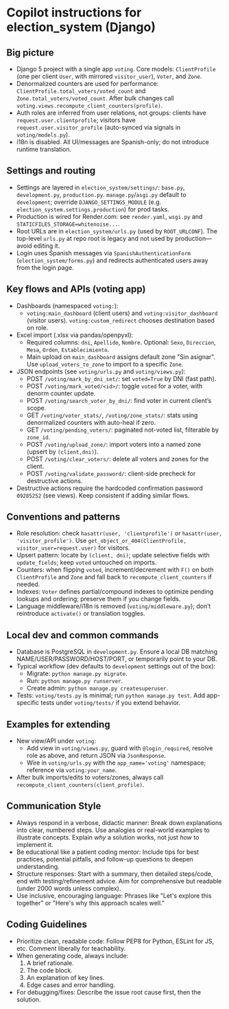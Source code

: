 # Copilot instructions for election_system (Django)

## Big picture
- Django 5 project with a single app `voting`. Core models: `ClientProfile` (one per client `User`, with mirrored `visitor_user`), `Voter`, and `Zone`.
- Denormalized counters are used for performance: `ClientProfile.total_voters/voted_count` and `Zone.total_voters/voted_count`. After bulk changes call `voting.views.recompute_client_counters(profile)`.
- Auth roles are inferred from user relations, not groups: clients have `request.user.clientprofile`; visitors have `request.user.visitor_profile` (auto-synced via signals in `voting/models.py`).
- i18n is disabled. All UI/messages are Spanish-only; do not introduce runtime translation.

## Settings and routing
- Settings are layered in `election_system/settings/`: `base.py`, `development.py`, `production.py`. `manage.py`/`asgi.py` default to `development`; override `DJANGO_SETTINGS_MODULE` (e.g. `election_system.settings.production`) for prod tasks.
- Production is wired for Render.com: see `render.yaml`, `wsgi.py` and `STATICFILES_STORAGE=whitenoise...`.
- Root URLs are in `election_system/urls.py` (used by `ROOT_URLCONF`). The top-level `urls.py` at repo root is legacy and not used by production—avoid editing it.
- Login uses Spanish messages via `SpanishAuthenticationForm` (`election_system/forms.py`) and redirects authenticated users away from the login page.

## Key flows and APIs (voting app)
- Dashboards (namespaced `voting:`):
  - `voting:main_dashboard` (client users) and `voting:visitor_dashboard` (visitor users). `voting:custom_redirect` chooses destination based on role.
- Excel import (.xlsx via pandas/openpyxl):
  - Required columns: `dni`, `Apellido`, `Nombre`. Optional: `Sexo`, `Direccion`, `Mesa`, `Orden`, `Establecimiento`.
  - Main upload on `main_dashboard` assigns default zone "Sin asignar". Use `upload_voters_to_zone` to import to a specific `Zone`.
- JSON endpoints (see `voting/urls.py` and `voting/views.py`):
  - POST `/voting/mark_by_dni_set/`: set `voted=True` by DNI (fast path).
  - POST `/voting/mark_voted/<id>/`: toggle `voted` for a voter, with denorm counter update.
  - POST `/voting/search_voter_by_dni/`: find voter in current client’s scope.
  - GET `/voting/voter_stats/`, `/voting/zone_stats/`: stats using denormalized counters with auto-heal if zero.
  - GET `/voting/pending_voters/`: paginated not-voted list, filterable by `zone_id`.
  - POST `/voting/upload_zone/`: import voters into a named zone (upsert by `(client,dni)`).
  - POST `/voting/clear_voters/`: delete all voters and zones for the client.
  - POST `/voting/validate_password/`: client-side precheck for destructive actions.
- Destructive actions require the hardcoded confirmation password `09285252` (see views). Keep consistent if adding similar flows.

## Conventions and patterns
- Role resolution: check `hasattr(user, 'clientprofile')` or `hasattr(user, 'visitor_profile')`. Use `get_object_or_404(ClientProfile, visitor_user=request.user)` for visitors.
- Upsert pattern: locate by `(client, dni)`; update selective fields with `update_fields`; keep `voted` untouched on imports.
- Counters: when flipping `voted`, increment/decrement with `F()` on both `ClientProfile` and `Zone` and fall back to `recompute_client_counters` if needed.
- Indexes: `Voter` defines partial/compound indexes to optimize pending lookups and ordering; preserve them if you change fields.
- Language middleware/i18n is removed (`voting/middleware.py`); don’t reintroduce `activate()` or translation toggles.

## Local dev and common commands
- Database is PostgreSQL in `development.py`. Ensure a local DB matching NAME/USER/PASSWORD/HOST/PORT, or temporarily point to your DB.
- Typical workflow (dev defaults to `development` settings out of the box):
  - Migrate: `python manage.py migrate`.
  - Run: `python manage.py runserver`.
  - Create admin: `python manage.py createsuperuser`.
- Tests: `voting/tests.py` is minimal; run `python manage.py test`. Add app-specific tests under `voting/tests/` if you extend behavior.

## Examples for extending
- New view/API under `voting`:
  - Add view in `voting/views.py`, guard with `@login_required`, resolve role as above, and return JSON via `JsonResponse`.
  - Wire in `voting/urls.py` with the `app_name='voting'` namespace; reference via `voting:your_name`.
- After bulk imports/edits to voters/zones, always call `recompute_client_counters(client_profile)`.

## Communication Style
- Always respond in a verbose, didactic manner: Break down explanations into clear, numbered steps. Use analogies or real-world examples to illustrate concepts. Explain *why* a solution works, not just *how* to implement it.
- Be educational like a patient coding mentor: Include tips for best practices, potential pitfalls, and follow-up questions to deepen understanding.
- Structure responses: Start with a summary, then detailed steps/code, end with testing/refinement advice. Aim for comprehensive but readable (under 2000 words unless complex).
- Use inclusive, encouraging language: Phrases like "Let's explore this together" or "Here's why this approach scales well."

## Coding Guidelines
- Prioritize clean, readable code: Follow PEP8 for Python, ESLint for JS, etc. Comment liberally for teachability.
- When generating code, always include:
  1. A brief rationale.
  2. The code block.
  3. An explanation of key lines.
  4. Edge cases and error handling.
- For debugging/fixes: Describe the issue root cause first, then the solution.